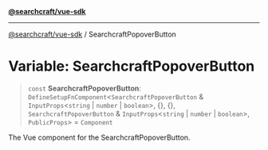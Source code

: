 [**@searchcraft/vue-sdk**](/reference/sdk/js-vue/README.md)

***

[@searchcraft/vue-sdk](/reference/sdk/js-vue/globals.md) / SearchcraftPopoverButton

# Variable: SearchcraftPopoverButton

> `const` **SearchcraftPopoverButton**: `DefineSetupFnComponent`\<`SearchcraftPopoverButton` & `InputProps`\<`string` \| `number` \| `boolean`\>, \{\}, \{\}, `SearchcraftPopoverButton` & `InputProps`\<`string` \| `number` \| `boolean`\>, `PublicProps`\> = `Component`

The Vue component for the SearchcraftPopoverButton.

